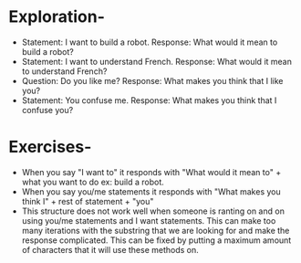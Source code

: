 # Exploration-
* Statement: I want to build a robot. Response: What would it mean to build a robot?
* Statement: I want to understand French. Response: What would it mean to understand French?
* Question: Do you like me? Response: What makes you think that I like you?
* Statement: You confuse me. Response: What makes you think that I confuse you?

# Exercises-
* When you say "I want to" it responds with "What would it mean to" + what you want to do ex: build a robot.
* When you say you/me statements it responds with  "What makes you think I" + rest of statement + "you"
* This structure does not work well when someone is ranting on and on using you/me statements and I want statements. This can make too many iterations with the substring that we are looking for and make the response complicated. This can be fixed by putting a maximum amount of characters that it will use these methods on.